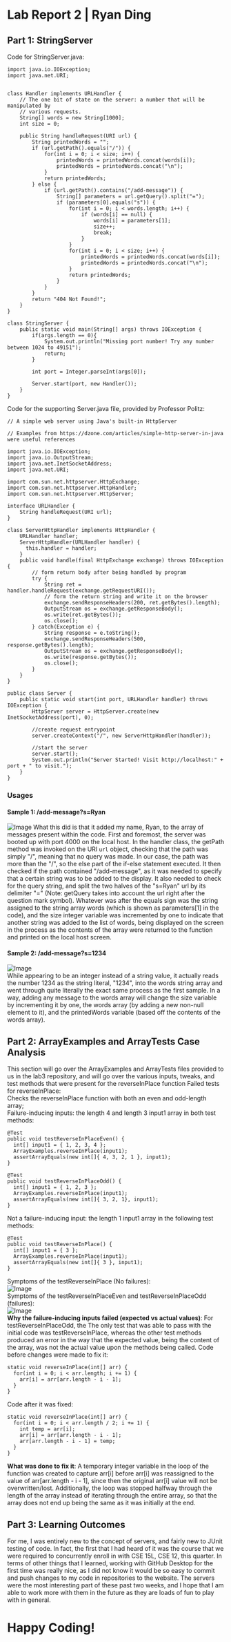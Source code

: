 # Lab Report 2 | Ryan Ding
## Part 1: StringServer
Code for StringServer.java:  
```
import java.io.IOException;
import java.net.URI;


class Handler implements URLHandler {
    // The one bit of state on the server: a number that will be manipulated by
    // various requests.
    String[] words = new String[1000];
    int size = 0;

    public String handleRequest(URI url) {
        String printedWords = "";
        if (url.getPath().equals("/")) {
            for(int i = 0; i < size; i++) {
                printedWords = printedWords.concat(words[i]);
                printedWords = printedWords.concat("\n");
            }
            return printedWords;
        } else {
            if (url.getPath().contains("/add-message")) {
                String[] parameters = url.getQuery().split("=");
                if (parameters[0].equals("s")) {
                    for(int i = 0; i < words.length; i++) {
                        if (words[i] == null) {
                            words[i] = parameters[1];
                            size++;
                            break;
                        }
                    }
                    for(int i = 0; i < size; i++) {
                        printedWords = printedWords.concat(words[i]);
                        printedWords = printedWords.concat("\n");
                    }
                    return printedWords;
                }
            }
        }
        return "404 Not Found!";
    }
}

class StringServer {
    public static void main(String[] args) throws IOException {
        if(args.length == 0){
            System.out.println("Missing port number! Try any number between 1024 to 49151");
            return;
        }

        int port = Integer.parseInt(args[0]);

        Server.start(port, new Handler());
    }
}
```  
Code for the supporting Server.java file, provided by Professor Politz:  
```
// A simple web server using Java's built-in HttpServer

// Examples from https://dzone.com/articles/simple-http-server-in-java were useful references

import java.io.IOException;
import java.io.OutputStream;
import java.net.InetSocketAddress;
import java.net.URI;

import com.sun.net.httpserver.HttpExchange;
import com.sun.net.httpserver.HttpHandler;
import com.sun.net.httpserver.HttpServer;

interface URLHandler {
    String handleRequest(URI url);
}

class ServerHttpHandler implements HttpHandler {
    URLHandler handler;
    ServerHttpHandler(URLHandler handler) {
      this.handler = handler;
    }
    public void handle(final HttpExchange exchange) throws IOException {
        // form return body after being handled by program
        try {
            String ret = handler.handleRequest(exchange.getRequestURI());
            // form the return string and write it on the browser
            exchange.sendResponseHeaders(200, ret.getBytes().length);
            OutputStream os = exchange.getResponseBody();
            os.write(ret.getBytes());
            os.close();
        } catch(Exception e) {
            String response = e.toString();
            exchange.sendResponseHeaders(500, response.getBytes().length);
            OutputStream os = exchange.getResponseBody();
            os.write(response.getBytes());
            os.close();
        }
    }
}

public class Server {
    public static void start(int port, URLHandler handler) throws IOException {
        HttpServer server = HttpServer.create(new InetSocketAddress(port), 0);

        //create request entrypoint
        server.createContext("/", new ServerHttpHandler(handler));

        //start the server
        server.start();
        System.out.println("Server Started! Visit http://localhost:" + port + " to visit.");
    }
}
```  
### Usages
#### Sample 1: /add-message?s=Ryan  
![Image](./images/sample1.JPG) 
What this did is that it added my name, Ryan, to the array of messages present within the code. First and foremost, the server was booted up with port 4000 on the local host. In the handler class, the getPath method was invoked on the URI `url` object, checking that the path was simply "/", meaning that no query was made. In our case, the path was more than the "/", so the else part of the if-else statement executed. It then checked if the path contained "/add-message", as it was needed to specify that a certain string was to be added to the display. It also needed to check for the query string, and split the two halves of the "s=Ryan" url by its delimiter "=" (Note: getQuery takes into account the url right after the question mark symbol). Whatever was after the equals sign was the string assigned to the string array words (which is shown as parameters[1] in the code), and the size integer variable was incremented by one to indicate that another string was added to the list of words, being displayed on the screen in the process as the contents of the array were returned to the function and printed on the local host screen.
#### Sample 2: /add-message?s=1234  
![Image](./images/sample2.JPG)  
While appearing to be an integer instead of a string value, it actually reads the number 1234 as the string literal, "1234", into the words string array and went through quite literally the exact same process as the first sample. In a way, adding any message to the words array will change the size variable by incrementing it by one, the words array (by adding a new non-null element to it), and the printedWords variable (based off the contents of the words array).

## Part 2: ArrayExamples and ArrayTests Case Analysis  
This section will go over the ArrayExamples and ArrayTests files provided to us in the lab3 repository, and will go over the various inputs, tweaks, and test methods that were present for the reverseInPlace function
Failed tests for reverseInPlace:  
Checks the reverseInPlace function with both an even and odd-length array;  
Failure-inducing inputs: the length 4 and length 3 input1 array in both test methods:  
```
@Test
public void testReverseInPlaceEven() {
  int[] input1 = { 1, 2, 3, 4 };
  ArrayExamples.reverseInPlace(input1);
  assertArrayEquals(new int[]{ 4, 3, 2, 1 }, input1);
}

@Test
public void testReverseInPlaceOdd() {
  int[] input1 = { 1, 2, 3 };
  ArrayExamples.reverseInPlace(input1);
  assertArrayEquals(new int[]{ 3, 2, 1}, input1);
}  
```  
Not a failure-inducing input: the length 1 input1 array in the following test methods:  
```
@Test
public void testReverseInPlace() {  
  int[] input1 = { 3 };  
  ArrayExamples.reverseInPlace(input1);  
  assertArrayEquals(new int[]{ 3 }, input1);
}
```  
Symptoms of the testReverseInPlace (No failures):  
![Image](./images/test1.JPG)  
Symptoms of the testReverseInPlaceEven and testReverseInPlaceOdd (failures):  
![Image](./images/test2.JPG)  
**Why the failure-inducing inputs failed (expected vs actual values)**: For testReverseInPlaceOdd, the 
The only test that was able to pass with the initial code was testReverseInPlace, whereas the other test methods produced an error in the way that the expected value, being the content of the array, was not the actual value upon the methods being called.
Code before changes were made to fix it:  
```
static void reverseInPlace(int[] arr) {
  for(int i = 0; i < arr.length; i += 1) {
    arr[i] = arr[arr.length - i - 1];
  }
}
```  
Code after it was fixed:  
```
static void reverseInPlace(int[] arr) {
  for(int i = 0; i < arr.length / 2; i += 1) {
    int temp = arr[i];
    arr[i] = arr[arr.length - i - 1];
    arr[arr.length - i - 1] = temp;
  }
}
```  
**What was done to fix it**: A temporary integer variable in the loop of the function was created to capture arr[i] before arr[i] was reassigned to the value of arr[arr.length - i - 1], since then the original arr[i] value will not be overwritten/lost.  Additionally, the loop was stopped halfway through the length of the array instead of iterating through the entire array, so that the array does not end up being the same as it was initially at the end.  

## Part 3: Learning Outcomes  
For me, I was entirely new to the concept of servers, and fairly new to JUnit testing of code. In fact, the first that I had heard of it was the course that we were required to concurrently enroll in with CSE 15L, CSE 12, this quarter. In terms of other things that I learned, working with GitHub Desktop for the first time was really nice, as I did not know it would be so easy to commit and push changes to my code in repositories to the website. The servers were the most interesting part of these past two weeks, and I hope that I am able to work more with them in the future as they are loads of fun to play with in general.  
# Happy Coding!
